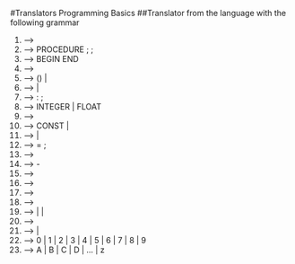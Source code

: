 #Translators Programming Basics
##Translator from the language with the following grammar
1. <signal-program> --> <program>
2. <program> --> PROCEDURE <procedure-identifier><parameters-list> ; <block> ;
3. <block> --> <declaration> BEGIN <statements-list> END
4. <statements-list> --> <empty>
5. <parameters-list> --> (<declarations-list>) | <empty>
6. <declarations-list> --> <declaration> <declarations-list> | <empty>
7. <declaration> --> <variable-identifier> : <attribute> ;
8. <attribute> --> INTEGER | FLOAT
9. <declarations> --> <constant-declarations>
10. <constant-declarations> --> CONST <constant-declarations-list> | <empty>
11. <constant-declarations-list>  --> <constant-declaration> <constant-declarations-list> | <empty>
12. <constant-declaration> --> <constant-identifier> = <constant>;
13. <constant> --> <unsigned-integer>
14. <constant> --> - <unsigned-integer>
15. <constant-identifier> --> <identifier>
16. <variable-identifier> --> <identifier>
17. <procedure-identifier> --> <identifier>
18. <identifier> --> <letter><string>
19. <string> --> <letter><string> | <digit><string> | <empty>
20. <unsigned-integer> --> <digit><digits-string>
21. <digits-string> --> <digit><digits-string> | <empty>
22. <digit> --> 0 | 1 | 2 | 3 | 4 | 5 | 6 | 7 | 8 | 9
23. <letter> --> A | B | C | D | ... | z